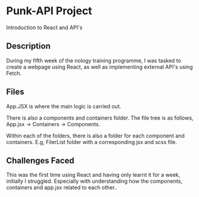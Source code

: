 # Punk-API Project

Introduction to React and API's

## Description

During my fifth week of the nology training programme, I was tasked to create a webpage using React, as well as implementing external API's using Fetch.



## Files

App.JSX is where the main logic is carried out.

There is also a components and containers folder. The file tree is as follows, App.jsx -> Containers -> Components.

Within each of the folders, there is also a folder for each component and containers. E.g, FilerList folder with a corresponding jsx and scss file.

## Challenges Faced

This was the first time using React and having only learnt it for a week, initially I struggled. Especially with understanding how the components, containers and app.jsx related to each other..




